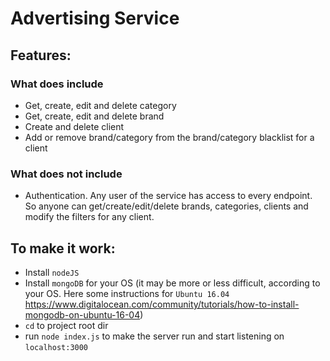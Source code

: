 # Advertising Service

## Features:

### What does include

- Get, create, edit and delete category
- Get, create, edit and delete brand
- Create and delete client
- Add or remove brand/category from the brand/category blacklist for a client

### What does not include

- Authentication. Any user of the service has access to every endpoint. So anyone can get/create/edit/delete brands, categories, clients and modify the filters for any client. 

## To make it work:

- Install `nodeJS`
- Install `mongoDB` for your OS (it may be more or less difficult, according to your OS. Here some instructions for `Ubuntu 16.04` https://www.digitalocean.com/community/tutorials/how-to-install-mongodb-on-ubuntu-16-04)
- `cd` to project root dir
- run `node index.js` to make the server run and start listening on `localhost:3000`
